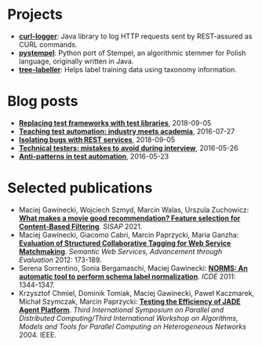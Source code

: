 # Projects

* [**curl-logger**](https://github.com/dzieciou/curl-logger): Java library to log HTTP requests sent by REST-assured as CURL commands.
* [**pystempel**](https://github.com/dzieciou/pystempel): Python port of Stempel, an algorithmic stemmer for Polish language, originally written in Java.
* [**tree-labeller**](https://github.com/dzieciou/tree-labeller/): Helps label training data using taxonomy information.

# Blog posts

* [**Replacing test frameworks with test libraries**](blog/2018-09-05-architecture.md), 2018-09-05
* [**Teaching test automation: industry meets academia**](blog/2016-07-27-academia.md), 2016-07-27
* [**Isolating bugs with REST services**](blog/2016-06-13-curl-logger.md), 2018-09-05
* [**Technical testers: mistakes to avoid during interview**](blog/2016-05-26-interviews.md), 2016-05-26
* [**Anti-patterns in test automation**](blog/2016-05-23-anti-patterns.md), 2016-05-23

# Selected publications

* Maciej Gawinecki, Wojciech Szmyd, Marcin Walas, Urszula Zuchowicz: [**What makes a movie good recommendation? Feature selection for Content-Based
Filtering**](https://sisap.org/2021/preprints/21_Gawinecki.pdf). _SISAP_ 2021.
* Maciej Gawinecki, Giacomo Cabri, Marcin Paprzycki, Maria Ganzha: [**Evaluation of Structured Collaborative Tagging for Web Service Matchmaking**](https://www.ibspan.waw.pl/~paprzyck/mp/cvr/research/webservices_papers/SWS_springer_2012.pdf). _Semantic Web Services, Advancement through Evaluation_ 2012: 173-189.
* Serena Sorrentino, Sonia Bergamaschi, Maciej Gawinecki: [**NORMS: An automatic tool to perform schema label normalization**](https://ieeexplore.ieee.org/stamp/stamp.jsp?arnumber=5767952&casa_token=FOh7rsCriJwAAAAA:6tJdVngJXn5FLXE0B6udvs06vnD-1VgRwe9HusNVmBTLXbhLf8k7Uo4MZtWP4FEhLLtWBJhdaAA&tag=1). _ICDE_ 2011: 1344-1347.
* Krzysztof Chmiel, Dominik Tomiak, Maciej Gawinecki, Paweł Kaczmarek, Michał Szymczak, Marcin Paprzycki: [**Testing the Efficiency of JADE Agent Platform**](https://www.ibspan.waw.pl/~paprzyck/mp/cvr/research/CORK_2004.pdf). _Third International Symposium on Parallel and Distributed Computing/Third International Workshop on Algorithms, Models and Tools for Parallel Computing on Heterogeneous Networks_ 2004. IEEE.
